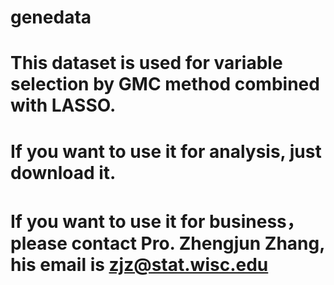 # genedata

# This dataset is used for variable selection by GMC method combined with LASSO.
# If you want to use it for analysis, just download it.
# If you want to use it for business，please contact Pro. Zhengjun Zhang, his email is zjz@stat.wisc.edu
